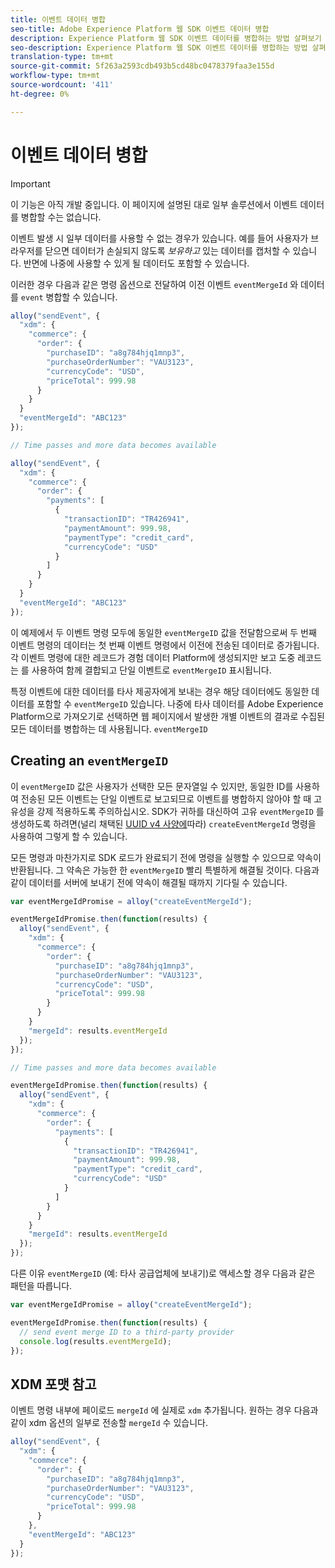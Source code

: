 ```yaml
---
title: 이벤트 데이터 병합
seo-title: Adobe Experience Platform 웹 SDK 이벤트 데이터 병합
description: Experience Platform 웹 SDK 이벤트 데이터를 병합하는 방법 살펴보기
seo-description: Experience Platform 웹 SDK 이벤트 데이터를 병합하는 방법 살펴보기
translation-type: tm+mt
source-git-commit: 5f263a2593cdb493b5cd48bc0478379faa3e155d
workflow-type: tm+mt
source-wordcount: '411'
ht-degree: 0%

---
```



# 이벤트 데이터 병합

>[!IMPORTANT]
>
>이 기능은 아직 개발 중입니다. 이 페이지에 설명된 대로 일부 솔루션에서 이벤트 데이터를 병합할 수는 없습니다.

이벤트 발생 시 일부 데이터를 사용할 수 없는 경우가 있습니다. 예를 들어 사용자가 브라우저를 닫으면 데이터가 손실되지 않도록 _보유하고_ 있는 데이터를 캡처할 수 있습니다. 반면에 나중에 사용할 수 있게 될 데이터도 포함할 수 있습니다.

이러한 경우 다음과 같은 명령 옵션으로 전달하여 이전 이벤트 `eventMergeId` 와 데이터를 `event` 병합할 수 있습니다.

```javascript
alloy("sendEvent", {
  "xdm": {
    "commerce": {
      "order": {
        "purchaseID": "a8g784hjq1mnp3",
        "purchaseOrderNumber": "VAU3123",
        "currencyCode": "USD",
        "priceTotal": 999.98
      }
    }
  }
  "eventMergeId": "ABC123"
});

// Time passes and more data becomes available

alloy("sendEvent", {
  "xdm": {
    "commerce": {
      "order": {
        "payments": [
          {
            "transactionID": "TR426941",
            "paymentAmount": 999.98,
            "paymentType": "credit_card",
            "currencyCode": "USD"
          }
        ]
      }
    }
  }
  "eventMergeId": "ABC123"
});
```

이 예제에서 두 이벤트 명령 모두에 동일한 `eventMergeID` 값을 전달함으로써 두 번째 이벤트 명령의 데이터는 첫 번째 이벤트 명령에서 이전에 전송된 데이터로 증가됩니다. 각 이벤트 명령에 대한 레코드가 경험 데이터 Platform에 생성되지만 보고 도중 레코드는 를 사용하여 함께 결합되고 단일 이벤트로 `eventMergeID` 표시됩니다.

특정 이벤트에 대한 데이터를 타사 제공자에게 보내는 경우 해당 데이터에도 동일한 데이터를 포함할 수 `eventMergeID` 있습니다. 나중에 타사 데이터를 Adobe Experience Platform으로 가져오기로 선택하면 웹 페이지에서 발생한 개별 이벤트의 결과로 수집된 모든 데이터를 병합하는 데 사용됩니다. `eventMergeID`

## Creating an `eventMergeID`

이 `eventMergeID` 값은 사용자가 선택한 모든 문자열일 수 있지만, 동일한 ID를 사용하여 전송된 모든 이벤트는 단일 이벤트로 보고되므로 이벤트를 병합하지 않아야 할 때 고유성을 강제 적용하도록 주의하십시오. SDK가 귀하를 대신하여 고유 `eventMergeID` 를 생성하도록 하려면(널리 채택된 [UUID v4 사양에](https://www.ietf.org/rfc/rfc4122.txt)따라) `createEventMergeId` 명령을 사용하여 그렇게 할 수 있습니다.

모든 명령과 마찬가지로 SDK 로드가 완료되기 전에 명령을 실행할 수 있으므로 약속이 반환됩니다. 그 약속은 가능한 한 `eventMergeID` 빨리 특별하게 해결될 것이다. 다음과 같이 데이터를 서버에 보내기 전에 약속이 해결될 때까지 기다릴 수 있습니다.

```javascript
var eventMergeIdPromise = alloy("createEventMergeId");

eventMergeIdPromise.then(function(results) {
  alloy("sendEvent", {
    "xdm": {
      "commerce": {
        "order": {
          "purchaseID": "a8g784hjq1mnp3",
          "purchaseOrderNumber": "VAU3123",
          "currencyCode": "USD",
          "priceTotal": 999.98
        }
      }
    }
    "mergeId": results.eventMergeId
  });
});

// Time passes and more data becomes available

eventMergeIdPromise.then(function(results) {
  alloy("sendEvent", {
    "xdm": {
      "commerce": {
        "order": {
          "payments": [
            {
              "transactionID": "TR426941",
              "paymentAmount": 999.98,
              "paymentType": "credit_card",
              "currencyCode": "USD"
            }
          ]
        }
      }
    }
    "mergeId": results.eventMergeId
  });
});
```

다른 이유 `eventMergeID` (예: 타사 공급업체에 보내기)로 액세스할 경우 다음과 같은 패턴을 따릅니다.

```javascript
var eventMergeIdPromise = alloy("createEventMergeId");

eventMergeIdPromise.then(function(results) {
  // send event merge ID to a third-party provider
  console.log(results.eventMergeId);
});
```

## XDM 포맷 참고

이벤트 명령 내부에 페이로드 `mergeId` 에 실제로 `xdm` 추가됩니다.  원하는 경우 다음과 같이 xdm 옵션의 일부로 전송할 `mergeId` 수 있습니다.

```javascript
alloy("sendEvent", {
  "xdm": {
    "commerce": {
      "order": {
        "purchaseID": "a8g784hjq1mnp3",
        "purchaseOrderNumber": "VAU3123",
        "currencyCode": "USD",
        "priceTotal": 999.98
      }
    },
    "eventMergeId": "ABC123"
  }
});
```
